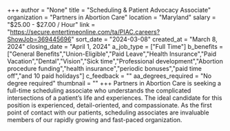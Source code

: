 +++
author = "None"
title = "Scheduling & Patient Advocacy Associate"
organization = "Partners in Abortion Care"
location = "Maryland"
salary = "$25.00 - $27.00 / Hour"
link = "https://secure.entertimeonline.com/ta/PIAC.careers?ShowJob=369445696"
sort_date = "2024-03-08"
created_at = "March 8, 2024"
closing_date = "April 1, 2024"
a_job_type = ["Full Time"]
b_benefits = ["General Benefits","Union-Eligible","Paid Leave","Health Insurance","Paid Vacation","Dental","Vision","Sick time","Professional development","Abortion procedure funding","health insurance","periodic bonuses","paid time off","and 10 paid holidays"]
c_feedback = ""
aa_degrees_required = "No degree required"
thumbnail = ""
+++
Partners in Abortion Care is seeking a full-time scheduling associate who understands the complicated intersections of a patient’s life and experiences. The ideal candidate for this position is experienced, detail-oriented, and compassionate. As the first point of contact with our patients, scheduling associates are invaluable members of our rapidly growing and fast-paced organization.